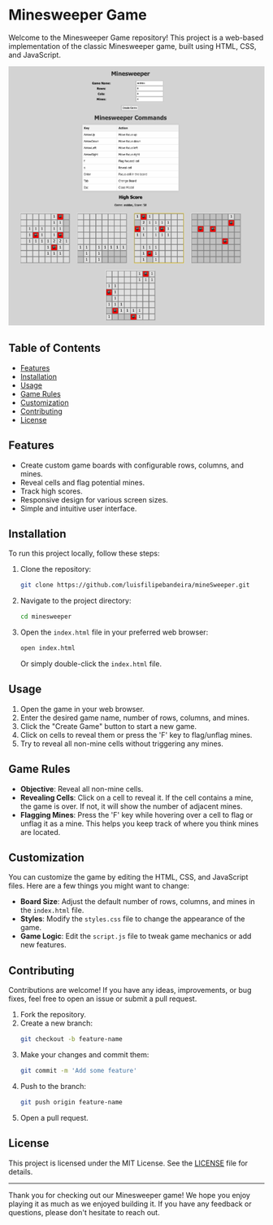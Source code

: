 # Minesweeper Game

Welcome to the Minesweeper Game repository! This project is a web-based implementation of the classic Minesweeper game, built using HTML, CSS, and JavaScript.

<img src="github/1.png" />

## Table of Contents

- [Features](#features)
- [Installation](#installation)
- [Usage](#usage)
- [Game Rules](#game-rules)
- [Customization](#customization)
- [Contributing](#contributing)
- [License](#license)

## Features

- Create custom game boards with configurable rows, columns, and mines.
- Reveal cells and flag potential mines.
- Track high scores.
- Responsive design for various screen sizes.
- Simple and intuitive user interface.

## Installation

To run this project locally, follow these steps:

1. Clone the repository:
   ```bash
   git clone https://github.com/luisfilipebandeira/mineSweeper.git
   ```

2. Navigate to the project directory:
   ```bash
   cd minesweeper
   ```

3. Open the `index.html` file in your preferred web browser:
   ```bash
   open index.html
   ```
   Or simply double-click the `index.html` file.

## Usage

1. Open the game in your web browser.
2. Enter the desired game name, number of rows, columns, and mines.
3. Click the "Create Game" button to start a new game.
4. Click on cells to reveal them or press the 'F' key to flag/unflag mines.
5. Try to reveal all non-mine cells without triggering any mines.

## Game Rules

- **Objective**: Reveal all non-mine cells.
- **Revealing Cells**: Click on a cell to reveal it. If the cell contains a mine, the game is over. If not, it will show the number of adjacent mines.
- **Flagging Mines**: Press the 'F' key while hovering over a cell to flag or unflag it as a mine. This helps you keep track of where you think mines are located.

## Customization

You can customize the game by editing the HTML, CSS, and JavaScript files. Here are a few things you might want to change:

- **Board Size**: Adjust the default number of rows, columns, and mines in the `index.html` file.
- **Styles**: Modify the `styles.css` file to change the appearance of the game.
- **Game Logic**: Edit the `script.js` file to tweak game mechanics or add new features.

## Contributing

Contributions are welcome! If you have any ideas, improvements, or bug fixes, feel free to open an issue or submit a pull request.

1. Fork the repository.
2. Create a new branch:
   ```bash
   git checkout -b feature-name
   ```
3. Make your changes and commit them:
   ```bash
   git commit -m 'Add some feature'
   ```
4. Push to the branch:
   ```bash
   git push origin feature-name
   ```
5. Open a pull request.

## License

This project is licensed under the MIT License. See the [LICENSE](LICENSE) file for details.

---

Thank you for checking out our Minesweeper game! We hope you enjoy playing it as much as we enjoyed building it. If you have any feedback or questions, please don't hesitate to reach out.
